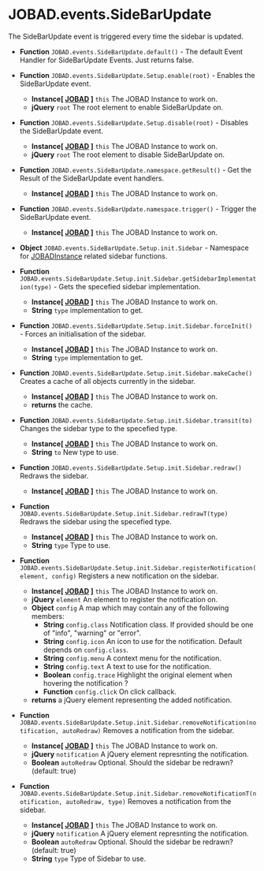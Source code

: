 # JOBAD.events.SideBarUpdate

The SideBarUpdate event is triggered every time the sidebar is updated. 

* **Function** `JOBAD.events.SideBarUpdate.default()` - The default Event Handler for SideBarUpdate Events. Just returns false. 

* **Function** `JOBAD.events.SideBarUpdate.Setup.enable(root)` - Enables the SideBarUpdate event. 
	* **Instance[ [JOBAD](../JOBADInstance/index.md) ]** `this` The JOBAD Instance to work on. 
	* **jQuery** `root` The root element to enable SideBarUpdate on. 
* **Function** `JOBAD.events.SideBarUpdate.Setup.disable(root)` - Disables the SideBarUpdate event. 
	* **Instance[ [JOBAD](../JOBADInstance/index.md) ]** `this` The JOBAD Instance to work on. 
	* **jQuery** `root` The root element to disable SideBarUpdate on. 

* **Function** `JOBAD.events.SideBarUpdate.namespace.getResult()` - Get the Result of the SideBarUpdate event handlers. 
	* **Instance[ [JOBAD](../JOBADInstance/index.md) ]** `this` The JOBAD Instance to work on. 

* **Function** `JOBAD.events.SideBarUpdate.namespace.trigger()` - Trigger the SideBarUpdate event. 
	* **Instance[ [JOBAD](../JOBADInstance/index.md) ]** `this` The JOBAD Instance to work on. 

* **Object** `JOBAD.events.SideBarUpdate.Setup.init.Sidebar` - Namespace for [JOBADInstance](../JOBADInstance/index.md) related sidebar functions. 

* **Function** `JOBAD.events.SideBarUpdate.Setup.init.Sidebar.getSidebarImplementation(type)` - Gets the specefied sidebar implementation. 
	* **Instance[ [JOBAD](../JOBADInstance/index.md) ]** `this` The JOBAD Instance to work on. 
	* **String** `type` implementation to get. 

* **Function** `JOBAD.events.SideBarUpdate.Setup.init.Sidebar.forceInit()` - Forces an initialisation of the sidebar. 
	* **Instance[ [JOBAD](../JOBADInstance/index.md) ]** `this` The JOBAD Instance to work on. 
	* **String** `type` implementation to get. 

* **Function** `JOBAD.events.SideBarUpdate.Setup.init.Sidebar.makeCache()` Creates a cache of all objects currently in the sidebar. 
	* **Instance[ [JOBAD](../JOBADInstance/index.md) ]** `this` The JOBAD Instance to work on. 
	* **returns** the cache. 

* **Function** `JOBAD.events.SideBarUpdate.Setup.init.Sidebar.transit(to)` Changes the sidebar type to the specefied type. 
	* **Instance[ [JOBAD](../JOBADInstance/index.md) ]** `this` The JOBAD Instance to work on. 
	* **String** `to` New type to use. 

* **Function** `JOBAD.events.SideBarUpdate.Setup.init.Sidebar.redraw()` Redraws the sidebar. 
	* **Instance[ [JOBAD](../JOBADInstance/index.md) ]** `this` The JOBAD Instance to work on. 

* **Function** `JOBAD.events.SideBarUpdate.Setup.init.Sidebar.redrawT(type)` Redraws the sidebar using the specefied type. 
	* **Instance[ [JOBAD](../JOBADInstance/index.md) ]** `this` The JOBAD Instance to work on. 
	* **String** `type` Type to use. 

* **Function** `JOBAD.events.SideBarUpdate.Setup.init.Sidebar.registerNotification(element, config)` Registers a new notification on the sidebar. 
	* **Instance[ [JOBAD](../JOBADInstance/index.md) ]** `this` The JOBAD Instance to work on. 
	* **jQuery** `element` An element to register the notification on. 
	* **Object** `config` A map which may contain any of the following members: 
		* **String** `config.class` Notification class. If provided should be one of "info", "warning" or "error". 
		* **String** `config.icon` An icon to use for the notification. Default depends on `config.class`. 
		* **String** `config.menu` A context menu for the notification. 
		* **String** `config.text` A text to use for the notification. 
		* **Boolean** `config.trace` Highlight the original element when hovering the notification ? 
		* **Function** `config.click` On click callback. 
	* **returns** a jQuery element representing the added notification. 

* **Function** `JOBAD.events.SideBarUpdate.Setup.init.Sidebar.removeNotification(notification, autoRedraw)` Removes a notification from the sidebar. 
	* **Instance[ [JOBAD](../JOBADInstance/index.md) ]** `this` The JOBAD Instance to work on. 
	* **jQuery** `notification` A jQuery element represnting the notification. 
	* **Boolean** `autoRedraw` Optional. Should the sidebar be redrawn? (default: true)

* **Function** `JOBAD.events.SideBarUpdate.Setup.init.Sidebar.removeNotificationT(notification, autoRedraw, type)` Removes a notification from the sidebar. 
	* **Instance[ [JOBAD](../JOBADInstance/index.md) ]** `this` The JOBAD Instance to work on. 
	* **jQuery** `notification` A jQuery element represnting the notification. 
	* **Boolean** `autoRedraw` Optional. Should the sidebar be redrawn? (default: true)
	* **String** `type` Type of Sidebar to use. 